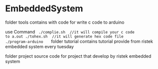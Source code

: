 # EmbeddedSystem

folder tools contains with code for write c code to arduino

use Command
<code>
./complie.sh <file> //it will compile your c code to a.out
./tohex.sh <file> <output>//it will generate hex code file
./program-arduino <tty dev> <file>
</code>
folder tutorial contains tutorial provide from ristek embedded system every tuesday

folder project source code for project that develop by ristek embedded system

